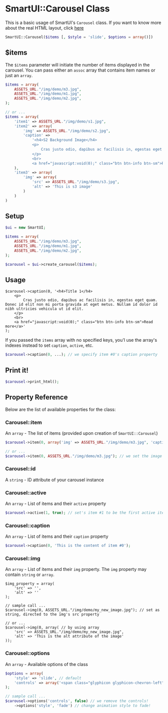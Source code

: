 # SmartUI::Carousel Class
This is a basic usage of SmartUI's ```Carousel``` class. If you want to know more about the real HTML layout, click [here](general-elements.php)
```php
SmartUI::Carousel($items [, $style = 'slide', $options = array()])
```

## $items
The ```$items``` parameter will initiate the number of items displayed in the carousel. You can pass either an ```assoc``` array that contains item names or just an ```array```.
```php
$items = array(
	ASSETS_URL."/img/demo/m3.jpg",
	ASSETS_URL."/img/demo/m1.jpg",
	ASSETS_URL."/img/demo/m2.jpg",
);

// or ...
$items = array(
	'item1' => ASSETS_URL."/img/demo/s1.jpg",
	'item2' => array(
		'img' => ASSETS_URL."/img/demo/s2.jpg",
		'caption' => 
			'<h4>S2 Background Image</h4>
			<p>
				Cras justo odio, dapibus ac facilisis in, egestas eget quam. Donec id elit non mi porta gravida at eget metus. Nullam id dolor id nibh ultricies vehicula ut id elit.
			</p>
			<br>
			<a href="javascript:void(0);" class="btn btn-info btn-sm">Read more</a>'
	),
	'item3' => array(
		'img' => array(
			'src' => ASSETS_URL."/img/demo/s3.jpg",
			'alt' => 'This is s3 image'
		)
	)
)
```

## Setup
```php
$ui = new SmartUI;

$items = array(
	ASSETS_URL."/img/demo/m3.jpg",
	ASSETS_URL."/img/demo/m1.jpg",
	ASSETS_URL."/img/demo/m2.jpg",
);

$carousel = $ui->create_carousel($items);
```

## Usage
```
$carousel->caption(0, '<h4>Title 1</h4>
	<p>
		Cras justo odio, dapibus ac facilisis in, egestas eget quam. Donec id elit non mi porta gravida at eget metus. Nullam id dolor id nibh ultricies vehicula ut id elit.
	</p>
	<br>
	<a href="javascript:void(0);" class="btn btn-info btn-sm">Read more</a>'
);
```
If you passed the ```items``` array with no specified keys, you'l use the array's indexes instead to set ```caption```, ```active```, etc.
```php
$carousel->caption(0, ...); // we specify item #0's caption property
```

## Print it!
```php
$carousel->print_html();
```

## Property Reference
Below are the list of available properties for the class:

### Carousel::item
An ```array``` - The list of items (provided upon creation of ```SmartUI::Carousel```)
```php
$carousel->item(0, array('img' => ASSETS_URL."/img/demo/m3.jpg", 'caption' => 'this is the caption ...'));

// or ...
$carousel->item(0, ASSETS_URL."/img/demo/m3.jpg"); // we set the image only for item #0
```

### Carousel::id
A ```string``` - ID attribute of your carousel instance

### Carousel::active
An ```array``` - List of items and their ```active``` property
```php
$carousel->active(1, true); // set's item #1 to be the first active item
```

### Carousel::caption
An ```array``` - List of items and their ```caption``` property
```php
$carousel->caption(0, 'This is the content of item #0');
```

### Carousel::img
An ```array``` - List of items and their ```img``` property. The ```img``` property may contain ```string``` or ```array```.
```
$img_property = array(
	'src' => '',
	'alt' => ''
);

// sample call ...
$carousel->img(0, ASSETS_URL."/img/demo/my_new_image.jpg"); // set as string, directed to the img's src property

// or ...
$carousel->img(0, array( // by using array
	'src' => ASSETS_URL."/img/demo/my_new_image.jpg",
	'alt' => 'This is the alt attribute of the image'
));
```

### Carousel::options
An ```array``` - Available options of the class
```php
$options = array(
	'style' => 'slide', // default
	'controls' => array('<span class="glyphicon glyphicon-chevron-left"></span>', '<span class="glyphicon glyphicon-chevron-right"></span>') // default
);

// sample call ...
$carousel->options('controls', false) // we remove the controls!
	->options('style', 'fade') // change animation style to fade!
```